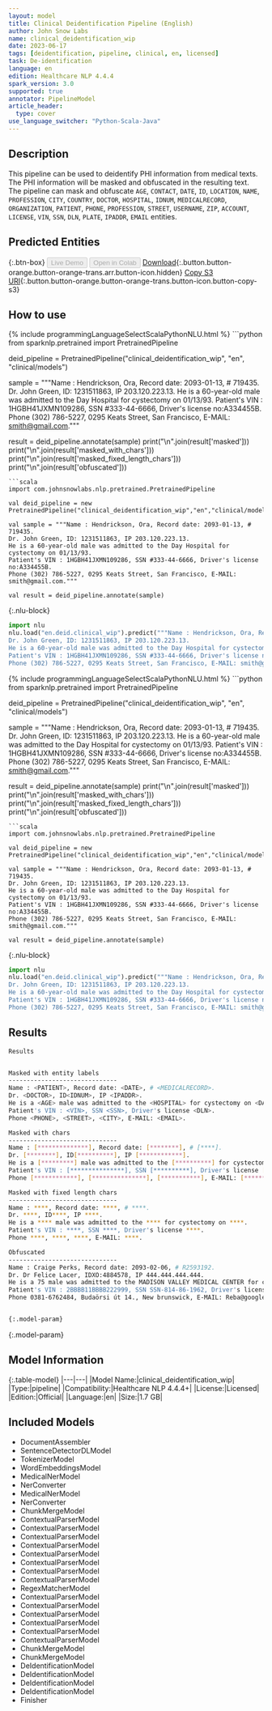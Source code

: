```yaml
---
layout: model
title: Clinical Deidentification Pipeline (English)
author: John Snow Labs
name: clinical_deidentification_wip
date: 2023-06-17
tags: [deidentification, pipeline, clinical, en, licensed]
task: De-identification
language: en
edition: Healthcare NLP 4.4.4
spark_version: 3.0
supported: true
annotator: PipelineModel
article_header:
  type: cover
use_language_switcher: "Python-Scala-Java"
---
```


## Description

This pipeline can be used to deidentify PHI information from medical texts. The PHI information will be masked and obfuscated in the resulting text. The pipeline can mask and obfuscate `AGE`, `CONTACT`, `DATE`, `ID`, `LOCATION`, `NAME`, `PROFESSION`, `CITY`, `COUNTRY`, `DOCTOR`, `HOSPITAL`, `IDNUM`, `MEDICALRECORD`, `ORGANIZATION`, `PATIENT`, `PHONE`, `PROFESSION`, `STREET`, `USERNAME`, `ZIP`, `ACCOUNT`, `LICENSE`, `VIN`, `SSN`, `DLN`, `PLATE`, `IPADDR`, `EMAIL` entities.

## Predicted Entities



{:.btn-box}
<button class="button button-orange" disabled>Live Demo</button>
<button class="button button-orange" disabled>Open in Colab</button>
[Download](https://s3.amazonaws.com/auxdata.johnsnowlabs.com/clinical/models/clinical_deidentification_wip_en_4.4.4_3.0_1686990770133.zip){:.button.button-orange.button-orange-trans.arr.button-icon.hidden}
[Copy S3 URI](s3://auxdata.johnsnowlabs.com/clinical/models/clinical_deidentification_wip_en_4.4.4_3.0_1686990770133.zip){:.button.button-orange.button-orange-trans.button-icon.button-copy-s3}

## How to use

<div class="tabs-box" markdown="1">
{% include programmingLanguageSelectScalaPythonNLU.html %}
```python
from sparknlp.pretrained import PretrainedPipeline

deid_pipeline = PretrainedPipeline("clinical_deidentification_wip", "en", "clinical/models")

sample = """Name : Hendrickson, Ora, Record date: 2093-01-13, # 719435.
Dr. John Green, ID: 1231511863, IP 203.120.223.13.
He is a 60-year-old male was admitted to the Day Hospital for cystectomy on 01/13/93.
Patient's VIN : 1HGBH41JXMN109286, SSN #333-44-6666, Driver's license no:A334455B.
Phone (302) 786-5227, 0295 Keats Street, San Francisco, E-MAIL: smith@gmail.com."""

result = deid_pipeline.annotate(sample)
print("\n".join(result['masked']))
print("\n".join(result['masked_with_chars']))
print("\n".join(result['masked_fixed_length_chars']))
print("\n".join(result['obfuscated']))
```
```scala
import com.johnsnowlabs.nlp.pretrained.PretrainedPipeline

val deid_pipeline = new PretrainedPipeline("clinical_deidentification_wip","en","clinical/models")

val sample = """Name : Hendrickson, Ora, Record date: 2093-01-13, # 719435.
Dr. John Green, ID: 1231511863, IP 203.120.223.13.
He is a 60-year-old male was admitted to the Day Hospital for cystectomy on 01/13/93.
Patient's VIN : 1HGBH41JXMN109286, SSN #333-44-6666, Driver's license no:A334455B.
Phone (302) 786-5227, 0295 Keats Street, San Francisco, E-MAIL: smith@gmail.com."""

val result = deid_pipeline.annotate(sample)
```


{:.nlu-block}
```python
import nlu
nlu.load("en.deid.clinical_wip").predict("""Name : Hendrickson, Ora, Record date: 2093-01-13, # 719435.
Dr. John Green, ID: 1231511863, IP 203.120.223.13.
He is a 60-year-old male was admitted to the Day Hospital for cystectomy on 01/13/93.
Patient's VIN : 1HGBH41JXMN109286, SSN #333-44-6666, Driver's license no:A334455B.
Phone (302) 786-5227, 0295 Keats Street, San Francisco, E-MAIL: smith@gmail.com.""")
```

</div>

<div class="tabs-box" markdown="1">
{% include programmingLanguageSelectScalaPythonNLU.html %}
```python
from sparknlp.pretrained import PretrainedPipeline

deid_pipeline = PretrainedPipeline("clinical_deidentification_wip", "en", "clinical/models")

sample = """Name : Hendrickson, Ora, Record date: 2093-01-13, # 719435.
Dr. John Green, ID: 1231511863, IP 203.120.223.13.
He is a 60-year-old male was admitted to the Day Hospital for cystectomy on 01/13/93.
Patient's VIN : 1HGBH41JXMN109286, SSN #333-44-6666, Driver's license no:A334455B.
Phone (302) 786-5227, 0295 Keats Street, San Francisco, E-MAIL: smith@gmail.com."""

result = deid_pipeline.annotate(sample)
print("\n".join(result['masked']))
print("\n".join(result['masked_with_chars']))
print("\n".join(result['masked_fixed_length_chars']))
print("\n".join(result['obfuscated']))
```
```scala
import com.johnsnowlabs.nlp.pretrained.PretrainedPipeline

val deid_pipeline = new PretrainedPipeline("clinical_deidentification_wip","en","clinical/models")

val sample = """Name : Hendrickson, Ora, Record date: 2093-01-13, # 719435.
Dr. John Green, ID: 1231511863, IP 203.120.223.13.
He is a 60-year-old male was admitted to the Day Hospital for cystectomy on 01/13/93.
Patient's VIN : 1HGBH41JXMN109286, SSN #333-44-6666, Driver's license no:A334455B.
Phone (302) 786-5227, 0295 Keats Street, San Francisco, E-MAIL: smith@gmail.com."""

val result = deid_pipeline.annotate(sample)
```

{:.nlu-block}
```python
import nlu
nlu.load("en.deid.clinical_wip").predict("""Name : Hendrickson, Ora, Record date: 2093-01-13, # 719435.
Dr. John Green, ID: 1231511863, IP 203.120.223.13.
He is a 60-year-old male was admitted to the Day Hospital for cystectomy on 01/13/93.
Patient's VIN : 1HGBH41JXMN109286, SSN #333-44-6666, Driver's license no:A334455B.
Phone (302) 786-5227, 0295 Keats Street, San Francisco, E-MAIL: smith@gmail.com.""")
```
</div>

## Results

```bash
Results


Masked with entity labels
------------------------------
Name : <PATIENT>, Record date: <DATE>, # <MEDICALRECORD>.
Dr. <DOCTOR>, ID<IDNUM>, IP <IPADDR>.
He is a <AGE> male was admitted to the <HOSPITAL> for cystectomy on <DATE>.
Patient's VIN : <VIN>, SSN <SSN>, Driver's license <DLN>.
Phone <PHONE>, <STREET>, <CITY>, E-MAIL: <EMAIL>.

Masked with chars
------------------------------
Name : [**************], Record date: [********], # [****].
Dr. [********], ID[**********], IP [************].
He is a [*********] male was admitted to the [**********] for cystectomy on [******].
Patient's VIN : [***************], SSN [**********], Driver's license [*********].
Phone [************], [***************], [***********], E-MAIL: [*************].

Masked with fixed length chars
------------------------------
Name : ****, Record date: ****, # ****.
Dr. ****, ID****, IP ****.
He is a **** male was admitted to the **** for cystectomy on ****.
Patient's VIN : ****, SSN ****, Driver's license ****.
Phone ****, ****, ****, E-MAIL: ****.

Obfuscated
------------------------------
Name : Craige Perks, Record date: 2093-02-06, # R2593192.
Dr. Dr Felice Lacer, IDXO:4884578, IP 444.444.444.444.
He is a 75 male was admitted to the MADISON VALLEY MEDICAL CENTER for cystectomy on 07-01-1972.
Patient's VIN : 2BBBB11BBBB222999, SSN SSN-814-86-1962, Driver's license P055567317431.
Phone 0381-6762484, Budaörsi út 14., New brunswick, E-MAIL: Reba@google.com.


{:.model-param}
```

{:.model-param}
## Model Information

{:.table-model}
|---|---|
|Model Name:|clinical_deidentification_wip|
|Type:|pipeline|
|Compatibility:|Healthcare NLP 4.4.4+|
|License:|Licensed|
|Edition:|Official|
|Language:|en|
|Size:|1.7 GB|

## Included Models

- DocumentAssembler
- SentenceDetectorDLModel
- TokenizerModel
- WordEmbeddingsModel
- MedicalNerModel
- NerConverter
- MedicalNerModel
- NerConverter
- ChunkMergeModel
- ContextualParserModel
- ContextualParserModel
- ContextualParserModel
- ContextualParserModel
- ContextualParserModel
- ContextualParserModel
- ContextualParserModel
- ContextualParserModel
- RegexMatcherModel
- ContextualParserModel
- ContextualParserModel
- ContextualParserModel
- ContextualParserModel
- ContextualParserModel
- ContextualParserModel
- ChunkMergeModel
- ChunkMergeModel
- DeIdentificationModel
- DeIdentificationModel
- DeIdentificationModel
- DeIdentificationModel
- Finisher